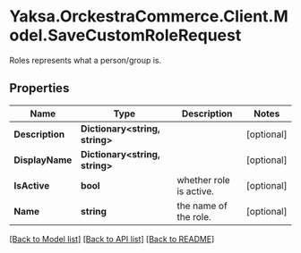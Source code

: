 # Yaksa.OrckestraCommerce.Client.Model.SaveCustomRoleRequest
Roles represents what a person/group is.

## Properties

Name | Type | Description | Notes
------------ | ------------- | ------------- | -------------
**Description** | **Dictionary&lt;string, string&gt;** |  | [optional] 
**DisplayName** | **Dictionary&lt;string, string&gt;** |  | [optional] 
**IsActive** | **bool** | whether role is active. | [optional] 
**Name** | **string** | the name of the role. | [optional] 

[[Back to Model list]](../README.md#documentation-for-models) [[Back to API list]](../README.md#documentation-for-api-endpoints) [[Back to README]](../README.md)

